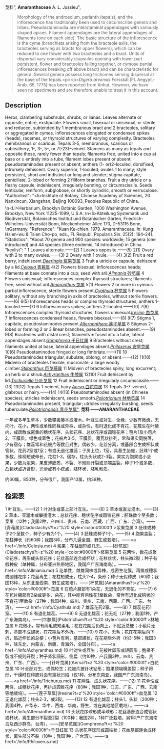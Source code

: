 苋科",
**Amaranthaceae** A. L. Jussieu",

> Morphology of the androecium, perianth (tepals), and the inflorescence has traditionally been used to circumscribe genera and tribes. Pseudostaminodia are interstaminal appendages with variously shaped apices. Filament appendages are the lateral appendages of filaments (one on each side). The basic structure of the inflorescence is the cyme (branchlets arising from the bracteole axils, the bracteoles serving as bracts for upper flowers), which can be reduced to one flower with two bracteoles and a bract. Units of dispersal vary considerably (capsules opening with lower part persistent, flower and bracteoles falling together, or cymose partial inflorescences breaking off above bract) and can be characteristic for genera. Several genera possess long trichomes serving dispersal at the base of the tepals.&lt;p&gt;&lt;p&gt;*Digera* *arvensis* Forsskål (Fl. Aegypt.-Arab. 65. 1775) has been reported from Anhui. However, we have seen no specimens and are therefore unable to treat it in this account.

## Description
Herbs, clambering subshrubs, shrubs, or lianas. Leaves alternate or opposite, entire, exstipulate. Flowers small, bisexual or unisexual, or sterile and reduced, subtended by 1 membranous bract and 2 bracteoles, solitary or aggregated in cymes. Inflorescences elongated or condensed spikes (heads), racemes, or thyrsoid structures of varying complexity. Bracteoles membranous or scarious. Tepals 3-5, membranous, scarious or subleathery, 1-, 3-, 5-, or 7(-23)-veined. Stamens as many as tepals and opposite these, rarely fewer than tepals; filaments free, united into a cup at base or ± entirely into a tube, filament lobes present or absent, pseudostaminodes present or absent; anthers (1- or)2-loculed, dorsifixed, introrsely dehiscent. Ovary superior, 1-loculed; ovules 1 to many; style persistent, short and indistinct or long and slender; stigma capitate, penicillate, 2-lobed or forming 2 filiform branches. Fruit a dry utricle or a fleshy capsule, indehiscent, irregularly bursting, or circumscissile. Seeds lenticular, reniform, subglobose, or shortly cylindric, smooth or verruculose.
  "AuthorInst": "&lt;li&gt;Institute of Botany, Chinese Academy of Sciences, 20 Nanxincun, Xiangshan, Beijing 100093, Peoples Republic of China.&#x0D;\n&lt;LI&gt;Herbarium, Brooklyn Botanic Garden, 1000 Washington Avenue, Brooklyn, New York 11225-1099, U.S.A.&#x0D;\n&lt;li&gt;Abteilung Systematik und Biodiversität, Botanisches Institut und Botanischer Garten, Friedrich-Wilhelms-Universität Bonn, Meckenheimer Allee 170, D-53115 Bonn,&#x0D;\nGermany.
  "Reference": "Kuan Ke-chien. 1979. Amaranthaceae. *In*: Kung Hsien-wu &amp; Tsien Cho-po, eds., Fl. Reipubl. Popularis Sin. 25(2): 194–241.
  "Statistics": "About 70 genera and 900 species: worldwide; 15 genera (one introduced) and 44 species (three endemic, 14 introduced) in China.
  "keylist": "
1 Leaves alternate.——(2)
1 Leaves opposite.——(5)
2(1) Ovary with 2 to many ovules.——(3)
2 Ovary with 1 ovule.——(4)
3(2) Fruit a red berry, indehiscent.[*Deeringia* 浆果苋属](Deeringia.md)
3 Fruit a utricle or capsule, dehiscent by a lid.[*Celosia* 青葙属](Celosia.md)
4(2) Flowers bisexual; inflorescences heads; filaments at base connate into a cup; seed with aril.[*Allmania* 砂苋属](Allmania.md)
4 Flowers unisexual; inflorescences complex thyrsoid structures; filaments free; seed without aril.[*Amaranthus* 苋属](Amaranthus.md)
5(1) Flowers 2 or more in cymous partial inflorescence, sterile flowers present.[*Cyathula* 杯苋属](Cyathula.md)
5 Flowers solitary, without any branching in axils of bracteoles, without sterile flowers.——(6)
6(5) Inflorescences heads or complex thyrsoid structures; anthers 1-loculed.——(7)
6 Inflorescences spikes; anthers 2-loculed.——(10)
7(6) Inflorescences complex thyrsoid structures, flowers unisexual.[*Iresine* 血苋属](Iresine.md)
7 Inflorescences condensed heads, flowers bisexual.——(8)
8(7) Stigma 1, capitate, pseudostaminodes present.[*Alternanthera* 莲子草属](Alternanthera.md)
8 Stigmas 2-lobed or forming 2 or 3 linear branches, pseudostaminodes absent.——(9)
9(8) Bracteoles with distal crest; filaments ± fused into a tube, lateral appendages absent.[*Gomphrena* 千日红属](Gomphrena.md)
9 Bracteoles without crest; filaments united at base, lateral appendages absent.[*Philoxerus* 安旱苋属](Philoxerus.md)
10(6) Pseudostaminodes fringed or long fimbriate.——(11)
10 Pseudostaminodes triangular, subulate, oblong, or absent.——(12)
11(10) Midvein of bracteoles flexible, mucronate; a large woody climber.[*Stilbanthus* 巨苋藤属](Stilbanthus.md)
11 Midvein of bracteoles spiny, long excurrent; an herb or a shrub.[*Achyranthes* 牛膝属](Achyranthes.md)
12(10) Fruit dehiscent by lid.[*Trichuriella* 针叶苋属](TRICHURIELLA.md)
12 Fruit indehiscent or irregularly circumscissile.——(13)
13(12) Tepals 1-veined, hairy.[*Aerva* 白花苋属](Aerva.md)
13 Tepals 3-7-veined, glabrous or hairy.——(14)
14(13) Pseudostaminodes absent (in Chinese species); utricles indehiscent, seeds smooth.[*Psilotrichum* 林地苋属](Psilotrichum.md)
14 Pseudostaminodes present, triangular; utricles irregularly bursting, seeds tuberculate.[*Psilotrichopsis* 青花苋属",](Psilotrichopsis.md)
**苋科 ——AMARANTHACEAE**

一年或多年生草本，少数攀援藤本或灌木。叶互生或对生，全缘，少数有微齿，无托叶。花小，两性或单性同株或异株，或杂性，有时退化成不育花，花簇生在叶腋内，成疏散或密集的穗状花序、头状花序、总状花序或圆锥花序；苞片1及小苞片2，干膜质，绿色或着色；花被片3-5，干膜质，覆瓦状排列，常和果实同脱落，少有宿存；雄蕊常和花被片等数且对生，偶较少，花丝分离，或基部合生成杯状或管状，花药2室或1室；有或无退化雄蕊；子房上位，1室，具基生胎座，胚珠1个或多数，珠柄短或伸长，花柱1-3，宿存，柱头头状或2-3裂。果实为胞果或小坚果，少数为浆果，果皮薄膜质，不裂、不规则开裂或顶端盖裂。种子1个或多数，凸镜状或近肾形，光滑或有小疣点，胚环状，胚乳粉质。

约60属，850种，分布很广。我国产13属，约39种。

## 检索表

1 叶互生。——(2)
1 叶对生或茎上部叶互生。——(6)
2 草本或直立灌木。——(3)
2 草本、亚灌木或攀援灌木；总状花序、穗状花序或圆锥花序；胚珠数个至多数；浆果（12种；我国2种，产四川、贵州、云南、西藏、广西、广东、台湾）。——[青葙属](Cladostachys?t=z'%20 style='color:#0000ff'>浆果苋属</a>
3 胚珠或种子2个至数个，种子少有为1个。——(4)
3 胚珠或种子1个。——(5)
4 胞果盖裂；花柱伸长（约60种；我国3种，分布几遍全国，野生或栽培）。——<a href='/info/Celosia.md)
4 浆果；花柱很短或几无。——[砂苋属](Cladostachys?t=z'%20 style='color:#0000ff'>浆果苋属</a>
5 花两性，数花成聚伞花序，再形成头状花序；花丝基部连合成杯状；花柱丝状，柱头微2裂；种子有假种皮（单种属，分布亚洲热带地区，我国产广东海南岛）。——<a href='/info/Allmania.md)
5 花单性，雌雄同株或异株，成密生花簇，再排成穗状或圆锥花序；花丝离生；花柱短或无，柱头2-4，条形；种子无假种皮（60种；我国13种，从东北至西南，野生或栽培）。——[杯苋属](Amaranthus?t=z'%20 style='color:#0000ff'>苋属</a>
6 在苞片腋部有1朵花，无退化的不育花。——(7)
6 在苞片腋部有2朵或更多、朵花，其中能育两性花1至数朵，常伴有退化成钩状的不育花1至数朵（27种；我国4种，四川、贵州、云南、西藏、广西、广东、台湾）。——<a href='/info/Cyathula.md)
7 雄蕊花药2室。——(8)
7 雄蕊花药1室。——(11)
8 有退化雄蕊。——(9)
8 无退化雄蕊；花无毛（27种；我国1种，产广东海南岛）。——[牛膝属](Psilotrichum?t=z'%20 style='color:#0000ff'>林地苋属</a>
9 花微小，常有绵毛或短柔毛；花在花期后仍向上，不贴近总梗；小苞片无刺，基部不成翅状，在花期后不外折。——(10)
9 花小，无毛；花在花期后向下折，贴近伸长的总梗；小苞片有刺，基部翅状，在花期后外折（约3-5种；我国3种，除东北、内蒙古、新疆、青海外，全国分布）。——<a href='/info/Achyranthes.md)
10 叶对生或互生；花被片卵形或矩圆形；胞果不裂或不规则开裂；种子肾状圆形，侧扁（约10种，产我国3种，四川、云南、贵州、广东、广西）。——[针叶苋属](Aerva?t=z'%20 style='color:#0000ff'>白花苋属</a>
10 叶全部对生，或偶轮生；花被片披针状钻形；胞果顶端横盖裂；种子卵形，干燥时在种脐对面有窠状凹陷（仅1种，分布东南亚，我国产广东海南岛）。——<a href='/info/Trichurus.md)
11 花两性，成头状花序。——(12)
11 花单性或两性，成穗状花序，再排成圆锥花序（80种；我国1种，江苏、广东、广西、云南等地栽培）。——[莲子草属](Iresine?t=z'%20 style='color:#0000ff'>血苋属</a>
12 无退化雄蕊；柱头2-3，或2裂。——(13)
12 有退化雄蕊；柱头1，头状（200种；我国4种，产华东、华中、西南、华南，野生，或在其他地区栽培) 。——<a href='/info/Alternanthera.md)
13 头状花序球形或半球形；花丝基部连合成管状或杯状，离生部分不裂至2裂（100种；我国2种，1种广泛栽培，另1种产广东海南岛及西沙群岛，台湾）。——[安旱苋属](Gomphrena?t=z'%20 style='color:#0000ff'>千日红属</a>
13 头状花序球形或圆柱状；花丝基部连合成杯状，离生部分不裂（10种；我国1种，产台湾）。——<a href='/info/Philoxerus.md)
